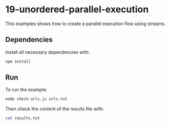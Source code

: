 # 19-unordered-parallel-execution

This examples shows how to create a parallel execution flow using streams.

## Dependencies

Install all necessary dependencies with:

```bash
npm install
```

## Run

To run the example:

```bash
node check-urls.js urls.txt
```

Then check the content of the results file with:

```bash
cat results.txt
```
